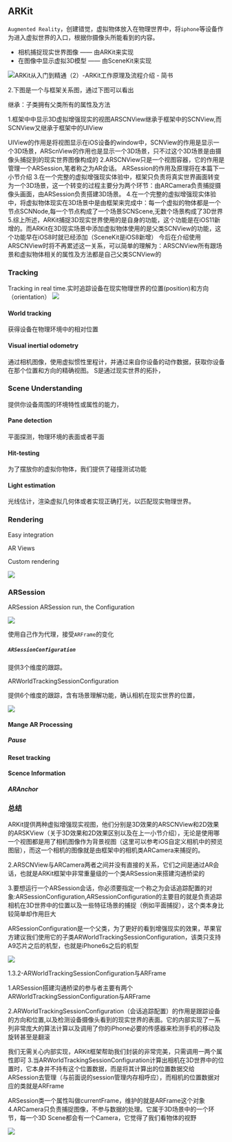 ## ARKit

`Augmented Reality`，创建错觉，虚拟物体放入在物理世界中，将`iphone`等设备作为进入虚拟世界的入口，根据你摄像头所能看到的内容。


* 相机捕捉现实世界图像 —— 由ARKit来实现
* 在图像中显示虚拟3D模型 —— 由SceneKit来实现

![ARKit从入门到精通（2）-ARKit工作原理及流程介绍 - 简书](http://oc98nass3.bkt.clouddn.com/2017-08-31-15041435972369.jpg)

[](http://www.jianshu.com/p/0492c7122d2f)
2.下图是一个<ARKit>与<SceneKit>框架关系图，通过下图可以看出

继承：子类拥有父类所有的属性及方法

1.<ARKit>框架中中显示3D虚拟增强现实的视图ARSCNView继承于<SceneKit>框架中的SCNView,而SCNView又继承于<UIKit>框架中的UIView

UIView的作用是将视图显示在iOS设备的window中，SCNView的作用是显示一个3D场景，ARScnView的作用也是显示一个3D场景，只不过这个3D场景是由摄像头捕捉到的现实世界图像构成的
2.ARSCNView只是一个视图容器，它的作用是管理一个ARSession,笔者称之为AR会话。
ARSession的作用及原理将在本篇下一小节介绍
3.在一个完整的虚拟增强现实体验中，<ARKit>框架只负责将真实世界画面转变为一个3D场景，这一个转变的过程主要分为两个环节：由ARCamera负责捕捉摄像头画面，由ARSession负责搭建3D场景。
4.在一个完整的虚拟增强现实体验中，将虚拟物体现实在3D场景中是由<SceneKit>框架来完成中：每一个虚拟的物体都是一个节点SCNNode,每一个节点构成了一个场景SCNScene,无数个场景构成了3D世界
5.综上所述，ARKit捕捉3D现实世界使用的是自身的功能，这个功能是在iOS11新增的。而ARKit在3D现实场景中添加虚拟物体使用的是父类SCNView的功能，这个功能早在iOS8时就已经添加（SceneKit是iOS8新增）
今后在介绍使用ARSCNView时将不再累述这一关系，可以简单的理解为：ARSCNView所有跟场景和虚拟物体相关的属性及方法都是自己父类SCNView的

###  Tracking 
Tracking in real time.实时追踪设备在现实物理世界的位置(position)和方向（orientation）
![](http://oc98nass3.bkt.clouddn.com/2017-08-31-15041317564881.jpg)

#### World tracking 

获得设备在物理环境中的相对位置

#### Visual inertial odometry

通过相机图像，使用虚拟惯性里程计，并通过来自你设备的动作数据，获取你设备在那个位置和方向的精确视图。 S是通过现实世界的拓扑，

### Scene Understanding

提供你设备周围的环境特性或属性的能力，

#### Pane detection

平面探测，物理环境的表面或者平面

#### Hit-testing
为了摆放你的虚拟你物体，我们提供了碰撞测试功能

#### Light estimation

光线估计，渲染虚拟几何体或者实现正确打光，以匹配现实物理世界。


### Rendering

Easy integration

AR Views

Custom rendering


![](http://oc98nass3.bkt.clouddn.com/2017-08-31-15041307674446.jpg)


### ARSession
ARSession 
ARSession  run, the Configuration

![](http://oc98nass3.bkt.clouddn.com/2017-08-31-15041308520213.jpg)

使用自己作为代理，接受`ARFrame`的变化

##### `ARSessionConfiguration`

提供3个维度的跟踪。

ARWorldTrackingSessionConfiguration

提供6个维度的跟踪，含有场景理解功能，确认相机在现实世界的位置，

![](http://oc98nass3.bkt.clouddn.com/2017-08-31-15041310261817.jpg)

####  Mange AR Processing

##### Pause

#### Reset tracking

#### Scence Information 
##### ARAnchor




### 总结

ARKit提供两种虚拟增强现实视图，他们分别是3D效果的ARSCNView和2D效果的ARSKView（关于3D效果和2D效果区别以及在上一小节介绍），无论是使用哪一个视图都是用了相机图像作为背景视图（这里可以参考iOS自定义相机中的预览图层），而这一个相机的图像就是由<ARKit>框架中的相机类ARCamera来捕捉的。

2.ARSCNView与ARCamera两者之间并没有直接的关系，它们之间是通过AR会话，也就是ARKit框架中非常重量级的一个类ARSession来搭建沟通桥梁的

3.要想运行一个ARSession会话，你必须要指定一个称之为会话追踪配置的对象:ARSessionConfiguration,ARSessionConfiguration的主要目的就是负责追踪相机在3D世界中的位置以及一些特征场景的捕捉（例如平面捕捉），这个类本身比较简单却作用巨大

ARSessionConfiguration是一个父类，为了更好的看到增强现实的效果，苹果官方建议我们使用它的子类ARWorldTrackingSessionConfiguration，该类只支持A9芯片之后的机型，也就是iPhone6s之后的机型

![](http://oc98nass3.bkt.clouddn.com/2017-08-31-15041442539645.jpg)

1.3.2-ARWorldTrackingSessionConfiguration与ARFrame

1.ARSession搭建沟通桥梁的参与者主要有两个ARWorldTrackingSessionConfiguration与ARFrame

2.ARWorldTrackingSessionConfiguration（会话追踪配置）的作用是跟踪设备的方向和位置,以及检测设备摄像头看到的现实世界的表面。它的内部实现了一系列非常庞大的算法计算以及调用了你的iPhone必要的传感器来检测手机的移动及旋转甚至是翻滚

我们无需关心内部实现，ARKit框架帮助我们封装的非常完美，只需调用一两个属性即可
3.当ARWorldTrackingSessionConfiguration计算出相机在3D世界中的位置时，它本身并不持有这个位置数据，而是将其计算出的位置数据交给ARSession去管理（与前面说的session管理内存相呼应），而相机的位置数据对应的类就是ARFrame

ARSession类一个属性叫做currentFrame，维护的就是ARFrame这个对象
4.ARCamera只负责捕捉图像，不参与数据的处理。它属于3D场景中的一个环节，每一个3D Scene都会有一个Camera，它觉得了我们看物体的视野

![](http://oc98nass3.bkt.clouddn.com/2017-08-31-15041452604938.jpg)





